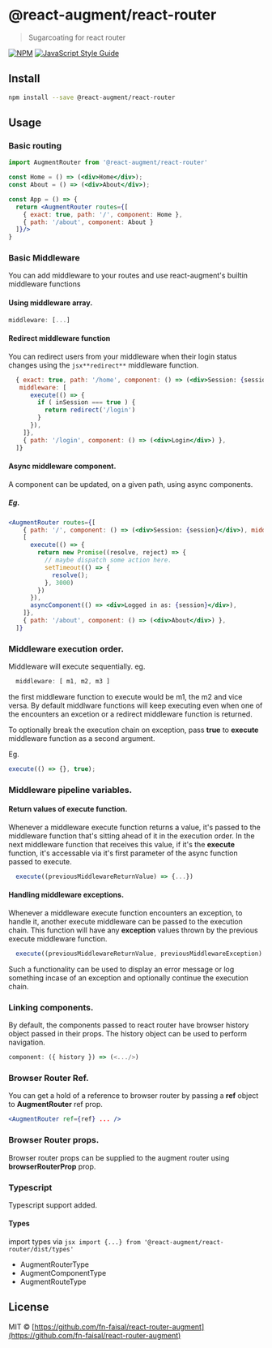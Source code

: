 # @react-augment/react-router

> Sugarcoating for react router

[![NPM](https://img.shields.io/npm/v/@react-augment/react-router.svg)](https://www.npmjs.com/package/@react-augment/react-router) [![JavaScript Style Guide](https://img.shields.io/badge/code_style-standard-brightgreen.svg)](https://standardjs.com)

## Install

```bash
npm install --save @react-augment/react-router
```

## Usage

### Basic routing
```jsx
import AugmentRouter from '@react-augment/react-router'

const Home = () => (<div>Home</div>);
const About = () => (<div>About</div>);

const App = () => {
  return <AugmentRouter routes={[
    { exact: true, path: '/', component: Home },
    { path: '/about', component: About }
  ]}/>
}
```
### Basic Middleware
You can add middleware to your routes and use react-augment's builtin middleware functions
#### Using middleware array.
```jsx
middleware: [...]
```
#### Redirect middleware function
You can redirect users from your middleware when their login status changes using the ```jsx**redirect**``` middleware function.

```jsx
  { exact: true, path: '/home', component: () => (<div>Session: {session}</div>),
   middleware: [
      execute(() => {
        if ( inSession === true ) {
          return redirect('/login')
        }
      }),
    ]},
    { path: '/login', component: () => (<div>Login</div>) },
  ]}
```

#### Async middleware component.
A component can be updated, on a given path, using async components.
##### Eg.
```jsx
<AugmentRouter routes={[
    { path: '/', component: () => (<div>Session: {session}</div>), middleware:
    [
      execute(() => {
        return new Promise((resolve, reject) => {
          // maybe dispatch some action here.
          setTimeout(() => {
            resolve();
          }, 3000)
        })
      }),
      asyncComponent(() => <div>Logged in as: {session}</div>),
    ]},
    { path: '/about', component: () => (<div>About</div>) },
  ]}
```
### Middleware execution order.
Middleware will execute sequentially.
eg.
```jsx
  middleware: [ m1, m2, m3 ]
```

the first middleware function to execute would be m1, the m2 and vice versa.
By default middlware functions will keep executing even when one of the encounters an excetion or a redirect middleware function is returned.

To optionally break the execution chain on exception, pass **true** to **execute** middleware function as a second argument.

Eg.
```jsx
execute(() => {}, true);
```

### Middleware pipeline variables.

#### Return values of execute function.
Whenever a middleware execute function returns a value, it's passed to the middleware function that's sitting ahead of it in the execution order. In the next middleware function that receives this value, if it's the **execute** function, it's accessable via it's first parameter of the async function passed to execute.

```jsx
  execute((previousMiddlewareReturnValue) => {...})
```

#### Handling middleware exceptions.
Whenever a middleware execute function encounters an exception, to handle it, another execute middleware can be passed to the execution chain. This function will have any **exception** values thrown by the previous execute middleware function.


```jsx
  execute((previousMiddlewareReturnValue, previousMiddlewareException) => {...})
```
Such a functionality can be used to display an error message or log something incase of an exception and optionally continue the execution chain.

### Linking components.
By default, the components passed to react router have browser history object passed in their props. The history object can be used to perform navigation.

```jsx
component: ({ history }) => (<.../>)
```

### Browser Router Ref.
You can get a hold of a reference to browser router by passing a **ref** object to **AugmentRouter** ref prop.

```jsx
<AugmentRouter ref={ref} ... />
```

### Browser Router props.
Browser router props can be supplied to the augment router using **browserRouterProp** prop.

### Typescript
Typescript support added.

#### Types
import types via ```jsx import {...} from '@react-augment/react-router/dist/types'```

* AugmentRouterType
* AugmentComponentType
* AugmentRouteType


## License

MIT © [https://github.com/fn-faisal/react-router-augment](https://github.com/fn-faisal/react-router-augment)
